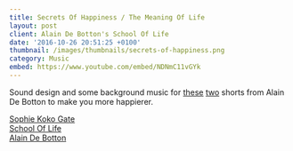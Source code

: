 ```yaml
---
title: Secrets Of Happiness / The Meaning Of Life
layout: post
client: Alain De Botton's School Of Life
date: '2016-10-26 20:51:25 +0100'
thumbnail: /images/thumbnails/secrets-of-happiness.png
category: Music
embed: https://www.youtube.com/embed/NDNmC11vGYk
---
```


Sound design and some background music for [these](https://www.youtube.com/watch?v=iUdhJ_S_z3w) [two](https://www.youtube.com/watch?v=NDNmC11vGYk) shorts from Alain De Botton to make you more happierer.

[Sophie Koko Gate](http://sophiekokogate.com/)  
[School Of Life](http://www.theschooloflife.com/)  
[Alain De Botton](http://alaindebotton.com/)
